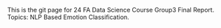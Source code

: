 This is the git page for 24 FA Data Science Course Group3 Final Report. 
Topics: NLP Based Emotion Classification. 

